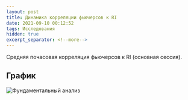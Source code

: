 ```yaml
---
layout: post
title: Динамика корреляции фьючерсов к RI
date: 2021-09-10 00:12:52
tags: Исследования
hidden: true
excerpt_separator: <!--more-->
---
```


Средняя почасовая корреляция фьючерсов к RI (основная сессия).

<!--more-->
## График
<img src="https://ragve.ru/images/corrf_ri.png" alt="Фундаментальный анализ">


